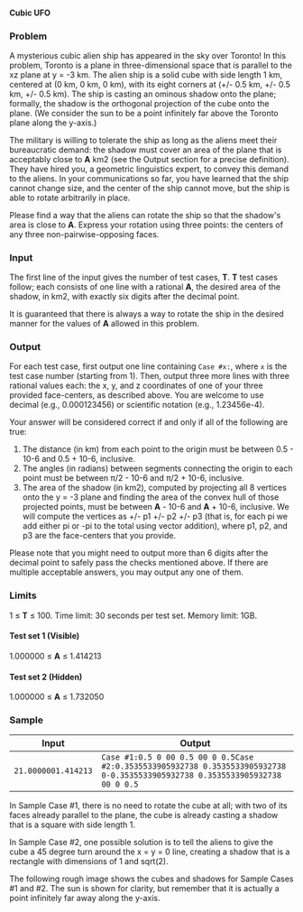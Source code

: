 #### Cubic UFO

### Problem

A mysterious cubic alien ship has appeared in the sky over Toronto! In this problem, Toronto is a plane in three-dimensional space that is parallel to the xz plane at y = -3 km. The alien ship is a solid cube with side length 1 km, centered at (0 km, 0 km, 0 km), with its eight corners at (+/- 0.5 km, +/- 0.5 km, +/- 0.5 km). The ship is casting an ominous shadow onto the plane; formally, the shadow is the orthogonal projection of the cube onto the plane. (We consider the sun to be a point infinitely far above the Toronto plane along the y-axis.)

The military is willing to tolerate the ship as long as the aliens meet their bureaucratic demand: the shadow must cover an area of the plane that is acceptably close to **A** km2 (see the Output section for a precise definition). They have hired you, a geometric linguistics expert, to convey this demand to the aliens. In your communications so far, you have learned that the ship cannot change size, and the center of the ship cannot move, but the ship is able to rotate arbitrarily in place.

Please find a way that the aliens can rotate the ship so that the shadow's area is close to **A**. Express your rotation using three points: the centers of any three non-pairwise-opposing faces.

### Input

The first line of the input gives the number of test cases, **T**. **T** test cases follow; each consists of one line with a rational **A**, the desired area of the shadow, in km2, with exactly six digits after the decimal point.

It is guaranteed that there is always a way to rotate the ship in the desired manner for the values of **A** allowed in this problem.

### Output

For each test case, first output one line containing `Case #x:`, where `x` is the test case number (starting from 1). Then, output three more lines with three rational values each: the x, y, and z coordinates of one of your three provided face-centers, as described above. You are welcome to use decimal (e.g., 0.000123456) or scientific notation (e.g., 1.23456e-4).

Your answer will be considered correct if and only if all of the following are true:

1. The distance (in km) from each point to the origin must be between 0.5 - 10-6 and 0.5 + 10-6, inclusive.
2. The angles (in radians) between segments connecting the origin to each point must be between π/2 - 10-6 and π/2 + 10-6, inclusive.
3. The area of the shadow (in km2), computed by projecting all 8 vertices onto the y = -3 plane and finding the area of the convex hull of those projected points, must be between **A** - 10-6 and **A** + 10-6, inclusive. We will compute the vertices as +/- p1 +/- p2 +/- p3 (that is, for each pi we add either pi or -pi to the total using vector addition), where p1, p2, and p3 are the face-centers that you provide.

Please note that you might need to output more than 6 digits after the decimal point to safely pass the checks mentioned above. If there are multiple acceptable answers, you may output any one of them.

### Limits

1 ≤ **T** ≤ 100.
Time limit: 30 seconds per test set.
Memory limit: 1GB.

#### Test set 1 (Visible)

1.000000 ≤ **A** ≤ 1.414213

#### Test set 2 (Hidden)

1.000000 ≤ **A** ≤ 1.732050

### Sample

| Input               | Output                                                       |
| ------------------- | ------------------------------------------------------------ |
| `21.0000001.414213` | `Case #1:0.5 0 00 0.5 00 0 0.5Case #2:0.3535533905932738 0.3535533905932738 0-0.3535533905932738 0.3535533905932738 00 0 0.5` |

In Sample Case #1, there is no need to rotate the cube at all; with two of its faces already parallel to the plane, the cube is already casting a shadow that is a square with side length 1.

In Sample Case #2, one possible solution is to tell the aliens to give the cube a 45 degree turn around the x = y = 0 line, creating a shadow that is a rectangle with dimensions of 1 and sqrt(2).

The following rough image shows the cubes and shadows for Sample Cases #1 and #2. The sun is shown for clarity, but remember that it is actually a point infinitely far away along the y-axis.